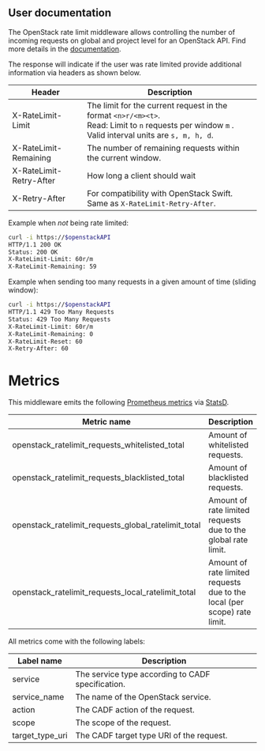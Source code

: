 User documentation
------------------

The OpenStack rate limit middleware allows controlling the number of incoming requests on global and project level for an OpenStack API. 
Find more details in the [documentation](strategies.md).

The response will indicate if the user was rate limited provide additional information via headers as shown below. 

| Header                  | Description |
|-------------------------|-------------|
| X-RateLimit-Limit       | The limit for the current request in the format `<n>r/<m><t>`. <br> Read: Limit to `n` requests per window `m` <unit>. Valid interval units are `s, m, h, d`. |
| X-RateLimit-Remaining   | The number of remaining requests within the current window. |
| X-RateLimit-Retry-After | How long a client should wait  |
| X-Retry-After           | For compatibility with OpenStack Swift. Same as `X-RateLimit-Retry-After`. |

 
Example when *not* being rate limited:
```bash
curl -i https://$openstackAPI
HTTP/1.1 200 OK
Status: 200 OK
X-RateLimit-Limit: 60r/m
X-RateLimit-Remaining: 59
```

Example when sending too many requests in a given amount of time (sliding window):
```bash
curl -i https://$openstackAPI
HTTP/1.1 429 Too Many Requests
Status: 429 Too Many Requests
X-RateLimit-Limit: 60r/m
X-RateLimit-Remaining: 0
X-RateLimit-Reset: 60
X-Retry-After: 60
```

# Metrics

This middleware emits the following [Prometheus metrics](https://prometheus.io/docs/concepts/metric_types) via [StatsD](https://github.com/DataDog/datadogpy).  

| Metric name                                         | Description |
|-----------------------------------------------------|-------------|
| openstack_ratelimit_requests_whitelisted_total      | Amount of whitelisted requests. |
| openstack_ratelimit_requests_blacklisted_total      | Amount of blacklisted requests. |
| openstack_ratelimit_requests_global_ratelimit_total | Amount of rate limited requests due to the global rate limit. |
| openstack_ratelimit_requests_local_ratelimit_total  | Amount of rate limited requests due to the local (per scope) rate limit. |

All metrics come with the following labels:

| Label name      | Description |
|-----------------|-------------|
| service         | The service type according to CADF specification. |
| service_name    | The name of the OpenStack service. |
| action          | The CADF action of the request. |
| scope           | The scope of the request. |
| target_type_uri | The CADF target type URI of the request. |
